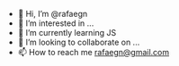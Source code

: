 - 👋 Hi, I’m @rafaegn
- 👀 I’m interested in ...
- 🌱 I’m currently learning JS
- 💞️ I’m looking to collaborate on ...
- 📫 How to reach me rafaegn@gmail.com

<!---
rafaegn/rafaegn is a ✨ special ✨ repository because its `README.md` (this file) appears on your GitHub profile.
You can click the Preview link to take a look at your changes.
--->
